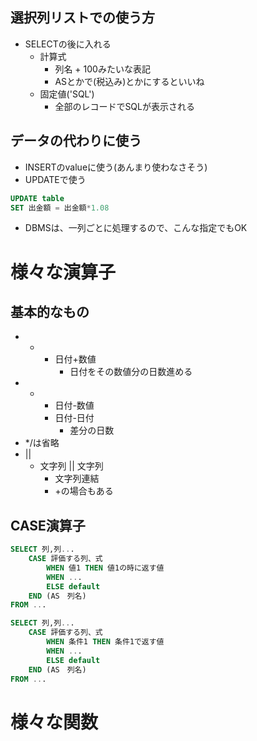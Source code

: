 ## 選択列リストでの使う方
- SELECTの後に入れる
	- 計算式
		- 列名 + 100みたいな表記
		- ASとかで(税込み)とかにするといいね
	- 固定値('SQL')
		- 全部のレコードでSQLが表示される
## データの代わりに使う
- INSERTのvalueに使う(あんまり使わなさそう)
- UPDATEで使う
```sql
UPDATE table
SET 出金額 = 出金額*1.08
```
- DBMSは、一列ごとに処理するので、こんな指定でもOK
# 様々な演算子
## 基本的なもの
- +
	- 日付+数値
		- 日付をその数値分の日数進める
- -
	- 日付-数値
	- 日付-日付
		- 差分の日数
- \*\/は省略
- ||
	- 文字列 || 文字列
		- 文字列連結
		- +の場合もある
## CASE演算子
```SQL
SELECT 列,列...
	CASE 評価する列、式
		WHEN 値1 THEN 値1の時に返す値
		WHEN ...
		ELSE default
	END (AS　列名)
FROM ...
```

```SQL
SELECT 列,列...
	CASE 評価する列、式
		WHEN 条件1 THEN 条件1で返す値
		WHEN ...
		ELSE default
	END (AS　列名)
FROM ...
```
# 様々な関数
